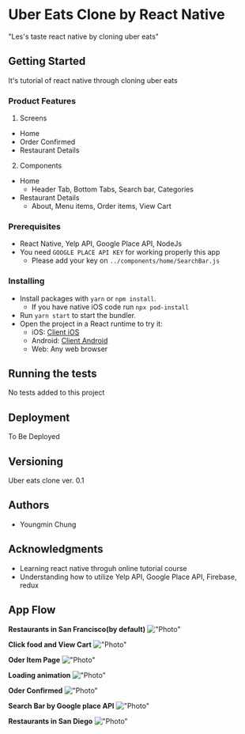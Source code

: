 # Uber Eats Clone by React Native

"Les's taste react native by cloning uber eats"

## Getting Started

It's tutorial of react native through cloning uber eats

### Product Features

1.	Screens
  * Home
  * Order Confirmed
  * Restaurant Details

2.	Components
  * Home
    * Header Tab, Bottom Tabs, Search bar, Categories
  * Restaurant Details
    * About, Menu items, Order items, View Cart

### Prerequisites

* React Native, Yelp API, Google Place API, NodeJs
* You need `GOOGLE PLACE API KEY` for working properly this app
  * Please add your key on `../components/home/SearchBar.js` 

### Installing

- Install packages with `yarn` or `npm install`.
  - If you have native iOS code run `npx pod-install`
- Run `yarn start` to start the bundler.
- Open the project in a React runtime to try it:
  - iOS: [Client iOS](https://itunes.apple.com/app/apple-store/id982107779)
  - Android: [Client Android](https://play.google.com/store/apps/details?id=host.exp.exponent&referrer=blankexample)
  - Web: Any web browser

## Running the tests

No tests added to this project

## Deployment

To Be Deployed

## Versioning

Uber eats clone ver. 0.1

## Authors

* Youngmin Chung


## Acknowledgments

* Learning react native throguh online tutorial course
* Understanding how to utilize Yelp API, Google Place API, Firebase, redux

## App Flow

__Restaurants in San Francisco(by default)__
!["Photo"](https://github.com/youngmin-chung/capture/blob/master/UEC_Restaurant%20list.jpg)

__Click food and View Cart__
!["Photo"](https://github.com/youngmin-chung/capture/blob/master/UEC_Click%20and%20View%20Cart.jpg)

__Oder Item Page__
!["Photo"](https://github.com/youngmin-chung/capture/blob/master/UEC_Order%20Item.jpg)

__Loading animation__
!["Photo"](https://github.com/youngmin-chung/capture/blob/master/UEC_Loading%20animation.jpg)

__Oder Confirmed__
!["Photo"](https://github.com/youngmin-chung/capture/blob/master/UEC_Order%20Confirmed.jpg)

__Search Bar by Google place API__
!["Photo"](https://github.com/youngmin-chung/capture/blob/master/UEC_Google%20Place%20API.jpg)

__Restaurants in San Diego__
!["Photo"](https://github.com/youngmin-chung/capture/blob/master/UEC_Restaurants%20in%20San%20Diego.jpg)
